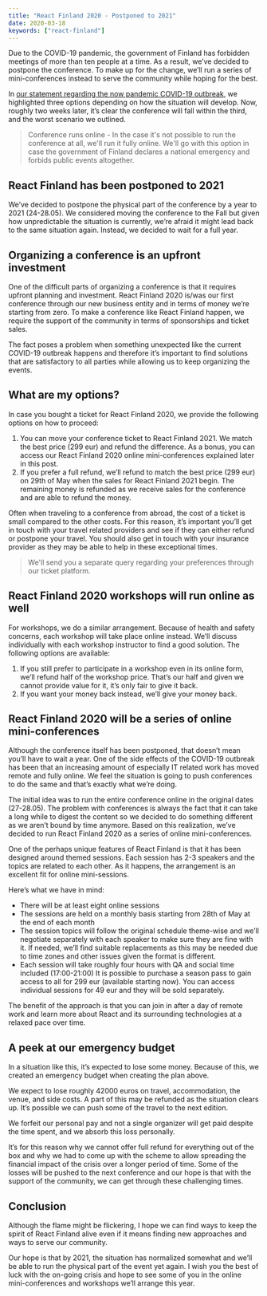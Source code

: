 ```yaml
---
title: "React Finland 2020 - Postponed to 2021"
date: 2020-03-18
keywords: ["react-finland"]
---
```


Due to the COVID-19 pandemic, the government of Finland has forbidden meetings of more than ten people at a time. As a result, we’ve decided to postpone the conference. To make up for the change, we’ll run a series of mini-conferences instead to serve the community while hoping for the best.

In [our statement regarding the now pandemic COVID-19 outbreak](https://react-finland.fi/blog/covid-19-statement/), we highlighted three options depending on how the situation will develop. Now, roughly two weeks later, it’s clear the conference will fall within the third, and the worst scenario we outlined.

> Conference runs online - In the case it's not possible to run the conference at all, we'll run it fully online. We'll go with this option in case the government of Finland declares a national emergency and forbids public events altogether.

## React Finland has been postponed to 2021

We’ve decided to postpone the physical part of the conference by a year to 2021 (24-28.05). We considered moving the conference to the Fall but given how unpredictable the situation is currently, we’re afraid it might lead back to the same situation again. Instead, we decided to wait for a full year.

## Organizing a conference is an upfront investment

One of the difficult parts of organizing a conference is that it requires upfront planning and investment. React Finland 2020 is/was our first conference through our new business entity and in terms of money we’re starting from zero. To make a conference like React Finland happen, we require the support of the community in terms of sponsorships and ticket sales.

The fact poses a problem when something unexpected like the current COVID-19 outbreak happens and therefore it’s important to find solutions that are satisfactory to all parties while allowing us to keep organizing the events.

## What are my options?

In case you bought a ticket for React Finland 2020, we provide the following options on how to proceed:

1. You can move your conference ticket to React Finland 2021. We match the best price (299 eur) and refund the difference. As a bonus, you can access our React Finland 2020 online mini-conferences explained later in this post.
2. If you prefer a full refund, we’ll refund to match the best price (299 eur) on 29th of May when the sales for React Finland 2021 begin. The remaining money is refunded as we receive sales for the conference and are able to refund the money.

Often when traveling to a conference from abroad, the cost of a ticket is small compared to the other costs. For this reason, it’s important you’ll get in touch with your travel related providers and see if they can either refund or postpone your travel. You should also get in touch with your insurance provider as they may be able to help in these exceptional times.

> We'll send you a separate query regarding your preferences through our ticket platform.

## React Finland 2020 workshops will run online as well

For workshops, we do a similar arrangement. Because of health and safety concerns, each workshop will take place online instead. We’ll discuss individually with each workshop instructor to find a good solution. The following options are available:

1. If you still prefer to participate in a workshop even in its online form, we’ll refund half of the workshop price. That’s our half and given we cannot provide value for it, it’s only fair to give it back.
2. If you want your money back instead, we’ll give your money back.

## React Finland 2020 will be a series of online mini-conferences

Although the conference itself has been postponed, that doesn’t mean you’ll have to wait a year. One of the side effects of the COVID-19 outbreak has been that an increasing amount of especially IT related work has moved remote and fully online. We feel the situation is going to push conferences to do the same and that’s exactly what we’re doing.

The initial idea was to run the entire conference online in the original dates (27-28.05). The problem with conferences is always the fact that it can take a long while to digest the content so we decided to do something different as we aren’t bound by time anymore. Based on this realization, we’ve decided to run React Finland 2020 as a series of online mini-conferences.

One of the perhaps unique features of React Finland is that it has been designed around themed sessions. Each session has 2-3 speakers and the topics are related to each other. As it happens, the arrangement is an excellent fit for online mini-sessions.

Here’s what we have in mind:

- There will be at least eight online sessions
- The sessions are held on a monthly basis starting from 28th of May at the end of each month
- The session topics will follow the original schedule theme-wise and we’ll negotiate separately with each speaker to make sure they are fine with it. If needed, we’ll find suitable replacements as this may be needed due to time zones and other issues given the format is different.
- Each session will take roughly four hours with QA and social time included (17:00-21:00)
  It is possible to purchase a season pass to gain access to all for 299 eur (available starting now). You can access individual sessions for 49 eur and they will be sold separately.

The benefit of the approach is that you can join in after a day of remote work and learn more about React and its surrounding technologies at a relaxed pace over time.

## A peek at our emergency budget

In a situation like this, it’s expected to lose some money. Because of this, we created an emergency budget when creating the plan above.

We expect to lose roughly 42000 euros on travel, accommodation, the venue, and side costs. A part of this may be refunded as the situation clears up. It’s possible we can push some of the travel to the next edition.

We forfeit our personal pay and not a single organizer will get paid despite the time spent, and we absorb this loss personally.

It’s for this reason why we cannot offer full refund for everything out of the box and why we had to come up with the scheme to allow spreading the financial impact of the crisis over a longer period of time. Some of the losses will be pushed to the next conference and our hope is that with the support of the community, we can get through these challenging times.

## Conclusion

Although the flame might be flickering, I hope we can find ways to keep the spirit of React Finland alive even if it means finding new approaches and ways to serve our community.

Our hope is that by 2021, the situation has normalized somewhat and we’ll be able to run the physical part of the event yet again. I wish you the best of luck with the on-going crisis and hope to see some of you in the online mini-conferences and workshops we’ll arrange this year.
